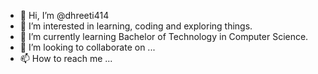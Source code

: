 - 👋 Hi, I’m @dhreeti414
- 👀 I’m interested in learning, coding and exploring things.
- 🌱 I’m currently learning Bachelor of Technology in Computer Science.
- 💞️ I’m looking to collaborate on ...
- 📫 How to reach me ...

<!---
dhreeti414/dhreeti414 is a ✨ special ✨ repository because its `README.md` (this file) appears on your GitHub profile.
You can click the Preview link to take a look at your changes.
--->

